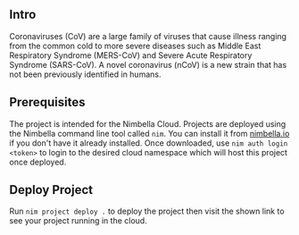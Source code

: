 ## Intro

Coronaviruses (CoV) are a large family of viruses that cause illness ranging from the common cold to more severe diseases such as Middle East Respiratory Syndrome (MERS-CoV) and Severe Acute Respiratory Syndrome (SARS-CoV). A novel coronavirus (nCoV) is a new strain that has not been previously identified in humans.  


## Prerequisites

The project is intended for the Nimbella Cloud. Projects are deployed
using the Nimbella command line tool called `nim`. You can install
it from [nimbella.io](https://nimbella.io) if you don't have it already installed.
Once downloaded, use `nim auth login <token>` to login to the desired
cloud namespace which will host this project once deployed.

## Deploy Project

Run `nim project deploy .` to deploy the project then visit the shown
link to see your project running in the cloud.
